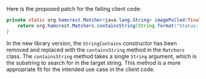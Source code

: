 Here is the proposed patch for the failing client code:

```java
private static org.hamcrest.Matcher<java.lang.String> imagePulled(final java.lang.String image) {
    return org.hamcrest.Matchers.containsString(String.format("Status: Downloaded newer image for %s", image));
}
```

In the new library version, the `StringContains` constructor has been removed and replaced with the `containsString` method in the `Matchers` class. The `containsString` method takes a single `String` argument, which is the substring to search for in the target string. This method is a more appropriate fit for the intended use case in the client code.